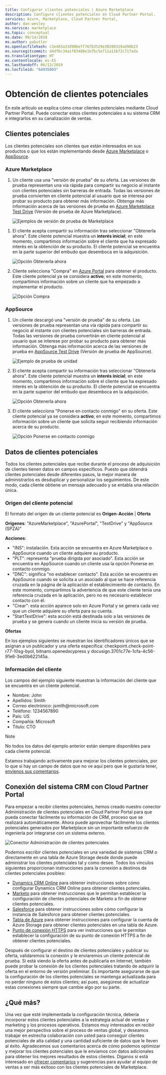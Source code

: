 ```yaml
---
title: Configurar clientes potenciales | Azure Marketplace
description: Configure clientes potenciales en Cloud Partner Portal.
services: Azure, Marketplace, Cloud Partner Portal,
author: dan-wesley
ms.service: marketplace
ms.topic: conceptual
ms.date: 09/14/2018
ms.author: pabutler
ms.openlocfilehash: c3e483a33d986eff767b3529e30208319ad90b23
ms.sourcegitcommit: d4dfbc34a1f03488e1b7bc5e711a11b72c717ada
ms.translationtype: HT
ms.contentlocale: es-ES
ms.lasthandoff: 06/13/2019
ms.locfileid: "64935003"
---
```

<a name="get-customer-leads"></a>Obtención de clientes potenciales
==================

En este artículo se explica cómo crear clientes potenciales mediante Cloud Partner Portal. Puede conectar estos clientes potenciales a su sistema CRM e integrarlos en su canalización de ventas.

## <a name="leads"></a>Clientes potenciales

Los clientes potenciales son clientes que están interesados en sus productos o que los están implementando desde [Azure Marketplace](https://azuremarketplace.microsoft.com/) o [AppSource](https://appsource.microsoft.com).

### <a name="azure-marketplace"></a>Azure Marketplace

1.  Un cliente usa una "versión de prueba" de su oferta. Las versiones de prueba representan una vía rápida para compartir su negocio al instante con clientes potenciales sin barreras de entrada. Todas las versiones de prueba convierten en cliente potencial al usuario que se interesa por probar su producto para obtener más información. Obtenga más información acerca de las versiones de prueba en [Azure Marketplace Test Drive](https://azuremarketplace.azureedge.net/documents/azure-marketplace-test-drive-program.pdf) (Versión de prueba de Azure Marketplace).

    ![Ejemplos de versión de prueba de Marketplace](./media/cloud-partner-portal-get-customer-leads/test-drive-offer.png)
 

<!-- -->

1. El cliente acepta compartir su información tras seleccionar "Obtenerla ahora". Este cliente potencial muestra un **interés inicial**; en este momento, compartimos información sobre el cliente que ha expresado interés en la obtención de su producto. El cliente potencial se encuentra en la parte superior del embudo que desemboca en la adquisición.

   ![Opción Obtenerla ahora](./media/cloud-partner-portal-get-customer-leads/get-it-now-button.png)

1. Cliente selecciona "Compra" en [Azure Portal](https://portal.azure.com/) para obtener el producto. Este cliente potencial ya se considera **activo**; en este momento, compartimos información sobre un cliente que ha empezado a implementar el producto.

   ![Opción Compra](./media/cloud-partner-portal-get-customer-leads/purchase-button.png)


### <a name="appsource"></a>AppSource

1.  Un cliente descargó una "versión de prueba" de su oferta. Las versiones de prueba representan una vía rápida para compartir su negocio al instante con clientes potenciales sin barreras de entrada. Todas las versiones de prueba convertirán en cliente potencial al usuario que se interese por probar su producto para obtener más información. Obtenga más información acerca de las versiones de prueba en [AppSource Test Drive](https://appsource.microsoft.com/blogs/want-to-try-an-app-take-a-test-drive) (Versión de prueba de AppSource).

    ![Ejemplo de prueba de unidad](./media/cloud-partner-portal-get-customer-leads/test-drive-offer-2.png)

2.  El cliente acepta compartir su información tras seleccionar "Obtenerla ahora". Este cliente potencial muestra un **interés inicial**; en este momento, compartimos información sobre el cliente que ha expresado interés en la obtención de su producto. El cliente potencial se encuentra en la parte superior del embudo que desemboca en la adquisición.

      ![Opción Obtenerla ahora](./media/cloud-partner-portal-get-customer-leads/get-it-now-button-2.png)


3.  El cliente selecciona "Ponerse en contacto conmigo" en su oferta. Este cliente potencial ya se considera **activo**; en este momento, compartimos información sobre un cliente que solicita seguir recibiendo información acerca de su producto.

    ![Opción Ponerse en contacto conmigo](./media/cloud-partner-portal-get-customer-leads/contact-me-image.png)

<a name="lead-data"></a>Datos de clientes potenciales
---------

Todos los clientes potenciales que recibe durante el proceso de adquisición de clientes tienen datos en campos específicos. Puesto que obtendrá clientes potenciales desde diferentes pasos, la mejor manera de administrarlos es desduplicar y personalizar los seguimientos. De este modo, cada cliente obtiene un mensaje adecuado y se entabla una relación única.

### <a name="lead-source"></a>Origen del cliente potencial

El formato del origen de un cliente potencial es **Origen**-**Acción** |  **Oferta**

**Orígenes**: "AzureMarketplace", "AzurePortal", "TestDrive" y "AppSource (SPZA)"

**Acciones**:
- "INS": instalación. Esta acción se encuentra en Azure Marketplace o AppSource cuando un cliente adquiere su producto.
- "PLT": representa "prueba dirigida por asociado". Esta acción se encuentra en AppSource cuando un cliente usa la opción Ponerse en contacto conmigo.
- "DNC": significa "no establecer contacto". Esta acción se encuentra en AppSource cuando se solicita a un asociado al que se hace referencia cruzada en la página de la aplicación el establecimiento de contacto. En este momento, compartimos la advertencia de que este cliente tenía una referencia cruzada en la aplicación, pero no es necesario establecer contacto con él.
- "Crear": esta acción aparece solo en Azure Portal y se genera cada vez que un cliente adquiere su oferta para su cuenta.
- "StartTestDrive": esta acción está destinada solo a las versiones de prueba y se genera cuando un cliente inicia su versión de prueba.

**Ofertas**

En los ejemplos siguientes se muestran los identificadores únicos que se asignan a un publicador y una oferta específica: checkpoint.check-point-r77-10sg-byol, bitnami.openedxcypress y docusign.3701c77e-1cfa-4c56-91e6-3ed0b622145a.


### <a name="customer-info"></a>Información del cliente

Los campos del ejemplo siguiente muestran la información del cliente que se encuentra en un cliente potencial.
- Nombre: John
- Apellidos: Smith
- Correo electrónico: jsmith\@microsoft.com
- Teléfono: 1234567890
- País: US
- Compañía: Microsoft
- Título: CTO

>[!Note]
>No todos los datos del ejemplo anterior están siempre disponibles para cada cliente potencial.

Estamos trabajando activamente para mejorar los clientes potenciales, por lo que si hay un campo de datos que no ve aquí pero que le gustaría tener, [envíenos sus comentarios](mailto:AzureMarketOnboard@microsoft.com).

<a name="how-to-connect-your-crm-system-with-the-cloud-partner-portal"></a>Conexión del sistema CRM con Cloud Partner Portal
------------------------------------------------------------

Para empezar a recibir clientes potenciales, hemos creado nuestro conector Administración de clientes potenciales en Cloud Partner Portal para que pueda conectar fácilmente su información de CRM, proceso que se realizará automáticamente. Ahora puede aprovechar fácilmente los clientes potenciales generados por Marketplace sin un importante esfuerzo de ingeniería por integrarse con un sistema externo.

![Conector Administración de clientes potenciales](./media/cloud-partner-portal-get-customer-leads/lead-management-connector.png)

Podemos escribir clientes potenciales en una variedad de sistemas CRM o directamente en una tabla de Azure Storage desde donde puede administrar los clientes potenciales tal y como desee. Todos los vínculos siguientes proporcionan instrucciones para la conexión a destinos de clientes potenciales posibles:

-   [Dynamics CRM Online](./cloud-partner-portal-lead-management-instructions-dynamics.md) para obtener instrucciones sobre cómo configurar Dynamics CRM Online para obtener clientes potenciales.
-   [Marketo](./cloud-partner-portal-lead-management-instructions-marketo.md) para obtener instrucciones que le permitan establecer la configuración de clientes potenciales de Marketo a fin de obtener clientes potenciales.
-    [Salesforce](./cloud-partner-portal-lead-management-instructions-salesforce.md) para obtener instrucciones sobre cómo configurar la instancia de Salesforce para obtener clientes potenciales.
-    [Tabla de Azure](./cloud-partner-portal-lead-management-instructions-azure-table.md) para obtener instrucciones para configurar la cuenta de Azure Storage para obtener clientes potenciales en una tabla de Azure.
-   [Punto de conexión HTTPS](./cloud-partner-portal-lead-management-instructions-https.md) para ver instrucciones que le permitan establecer la configuración de su punto de conexión HTTPS a fin de obtener clientes potenciales.

Después de configurar el destino de clientes potenciales y publicar su oferta, validaremos la conexión y le enviaremos un cliente potencial de prueba. Si está viendo la oferta antes de publicarla en Internet, también puede probar la conexión de los clientes potenciales tratando de adquirir la oferta en el entorno de versión preliminar. Es importante asegurarse de que la configuración de los clientes potenciales se mantenga actualizada para no perder ninguno de estos clientes; así pues, asegúrese de actualizar estas conexiones siempre que cambie algo por su parte.

<a name="what-next"></a>¿Qué más?
----------

Una vez que esté implementada la configuración técnica, debería incorporar estos clientes potenciales a la estrategia actual de ventas y marketing y los procesos operativos. Estamos muy interesados en recibir una mejor perspectiva sobre el proceso de ventas global, y deseamos trabajar en estrecha colaboración con usted para conseguir clientes potenciales de alta calidad y una cantidad suficiente de datos que le lleven al éxito. Agradecemos sus comentarios acerca de cómo podemos optimizar y mejorar los clientes potenciales que le enviamos con datos adicionales para obtener los mejores resultados de estos clientes. Díganos si está interesado en [ofrecer comentarios](mailto:AzureMarketOnboard@microsoft.com) y sugerencias para ayudar al equipo de ventas a ser más exitoso con los clientes potenciales de Marketplace.
